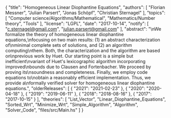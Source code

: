 {
    "title": "Homogeneous Linear Diophantine Equations",
    "authors": [
        "Florian Messner",
        "Julian Parsert",
        "Jonas Schöpf",
        "Christian Sternagel"
    ],
    "topics": [
        "Computer science/Algorithms/Mathematical",
        "Mathematics/Number theory",
        "Tools"
    ],
    "license": "LGPL",
    "date": "2017-10-14",
    "notify": [
        "c.sternagel@gmail.com",
        "julian.parsert@gmail.com"
    ],
    "abstract": "\nWe formalize the theory of homogeneous linear diophantine equations,\nfocusing on two main results: (1) an abstract characterization of\nminimal complete sets of solutions, and (2) an algorithm computing\nthem. Both, the characterization and the algorithm are based on\nprevious work by Huet. Our starting point is a simple but inefficient\nvariant of Huet's lexicographic algorithm incorporating improved\nbounds due to Clausen and Fortenbacher. We proceed by proving its\nsoundness and completeness. Finally, we employ code equations to\nobtain a reasonably efficient implementation. Thus, we provide a\nformally verified solver for homogeneous linear diophantine equations.",
    "olderReleases": [
        {
            "2021": "2021-02-23"
        },
        {
            "2020": "2020-04-18"
        },
        {
            "2019": "2019-06-11"
        },
        {
            "2018": "2018-08-16"
        },
        {
            "2017": "2017-10-15"
        }
    ],
    "theories": [
        "List_Vector",
        "Linear_Diophantine_Equations",
        "Sorted_Wrt",
        "Minimize_Wrt",
        "Simple_Algorithm",
        "Algorithm",
        "Solver_Code",
        "files/src/Main.hs"
    ]
}